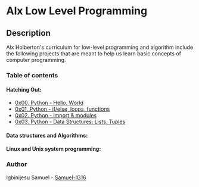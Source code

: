 # Alx Low Level Programming
## Description
Alx Holberton's curriculum for low-level programming and algorithm include the following projects that are meant to help us learn basic concepts of computer programming.
### Table of contents
  #### Hatching Out:
   * [0x00. Python - Hello, World](https://github.com/Samuel-IG16/alx-higher_level_programming/tree/master/0x00-python-hello_world)
   * [0x01. Python - if/else, loops, functions](https://github.com/Samuel-IG16/alx-higher_level_programming/tree/master/0x01-python-if_else_loops_functions)
   * [0x02. Python - import & modules](https://github.com/Samuel-IG16/alx-higher_level_programming/tree/master/0x02-python-import_modules)
   * [0x03. Python - Data Structures: Lists, Tuples](https://github.com/Samuel-IG16/alx-higher_level_programming/tree/master/0x03-python-data_structures)
  #### Data structures and Algorithms:
  #### Linux and Unix system programming:
### Author
Igbinijesu Samuel - [Samuel-IG16](https://github.com/Samuel-IG16)
